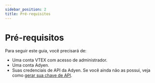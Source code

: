 ```yaml
---
sidebar_position: 2
title: Pré-requisitos
---
```



# Pré-requisitos

Para seguir este guia, você precisará de:

- Uma conta VTEX com acesso de administrador.
- Uma conta Adyen.
- Suas credenciais de API da Adyen. Se você ainda não as possui, veja como [gerar sua chave de API](./adyen-configuration/api-key.md).